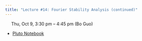```yaml
---
title: "Lecture #14: Fourier Stability Analysis (continued)"
---
```


&nbsp;&nbsp;&nbsp;&nbsp;&nbsp;Thu, Oct 9, 3:30 pm – 4:45 pm (Bo Guo)

- [Pluto Notebook](../pluto_notebooks/Lec14_fourier_stability_continued.html)
